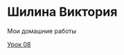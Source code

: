 # Шилина Виктория
Мои домашние работы

[Урок 08](https://victoriashilina.github.io/Lesson_8/ "Работа со шрифтами. Типы позиционирования в CSS")
